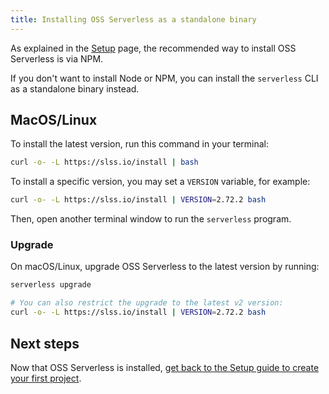 ```yaml
---
title: Installing OSS Serverless as a standalone binary
---
```


As explained in the [Setup](./getting-started.md) page, the recommended way to install OSS Serverless is via NPM.

If you don't want to install Node or NPM, you can install the `serverless` CLI as a standalone binary instead.

## MacOS/Linux

To install the latest version, run this command in your terminal:

```bash
curl -o- -L https://slss.io/install | bash
```

To install a specific version, you may set a `VERSION` variable, for example:

```bash
curl -o- -L https://slss.io/install | VERSION=2.72.2 bash
```

Then, open another terminal window to run the `serverless` program.

### Upgrade

On macOS/Linux, upgrade OSS Serverless to the latest version by running:

```bash
serverless upgrade

# You can also restrict the upgrade to the latest v2 version:
curl -o- -L https://slss.io/install | VERSION=2.72.2 bash
```

## Next steps

Now that OSS Serverless is installed, [get back to the Setup guide to create your first project](./getting-started.md).
